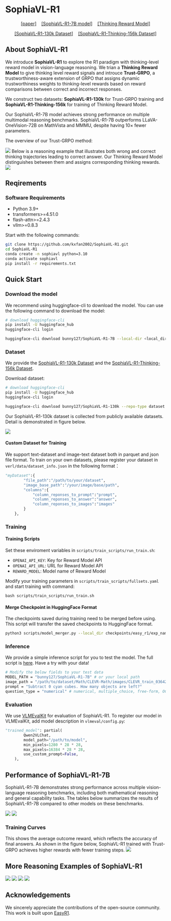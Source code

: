 # SophiaVL-R1


<p align="center">
  <a href="#">[paper]</a> &nbsp;&nbsp;
  <a href="https://huggingface.co/bunny127/SophiaVL-R1-7B">[SophiaVL-R1-7B model]</a> &nbsp;&nbsp;
  <a href="https://huggingface.co/bunny127/SophiaVL-R1-Thinking-Reward-Model-3B">[Thinking Reward Model]</a>
</p>

<p align="center">
<a href="https://huggingface.co/datasets/bunny127/SophiaVL-R1-130k">[SophiaVL-R1-130k Dataset]</a> &nbsp;&nbsp;
<a href="https://huggingface.co/datasets/bunny127/SophiaVL-R1-Thinking-156k">[SophiaVL-R1-Thinking-156k Dataset]</a>
</p>


## About SophiaVL-R1

We introduce **SophiaVL-R1** to explore the R1 paradigm with thinking-level reward model in vision-language reasoning. We trian a **Thinking Reward Model** to give thinking level reward signals and introuce **Trust-GRPO**, a trustworthiness-aware extension of GRPO that assigns dynamic trustworthiness weights to thinking-level rewards based on reward comparisons between correct and incorrect responses.

We construct two datasets: **SophiaVL-R1-130k** for Trust-GRPO training and **SophiaVL-R1-Thinking-156k** for training of Thinking Reward Model.

Our SophiaVL-R1-7B model achieves strong performance on multiple multimodal reasoning benchmarks. SophiaVL-R1-7B outperforms LLaVA-OneVision-72B on MathVista and MMMU, despite having 10× fewer parameters.

The overview of our Trust-GRPO method:

![](images/overview.png)
Below is a reasoning example that illustrates both wrong and correct thinking trajectories leading to correct answer. Our Thinking Reward Model distinguishes between them and assigns corresponding thinking rewards.
![](images/demo.png)

## Reqirements
### Software Requirements
- Python 3.9+
- transformers>=4.51.0
- flash-attn>=2.4.3
- vllm>=0.8.3

Start with the following commands:
```bash
git clone https://github.com/kxfan2002/SophiaVL-R1.git
cd SophiaVL-R1  
conda create -n sophiavl python=3.10
conda activate sophiavl
pip install -r requirements.txt
```

## Quick Start

### Download the model
We recommend using huggingface-cli to download the model. You can use the following command to download the model:
```bash
# download huggingface-cli
pip install -U huggingface_hub
huggingface-cli login

huggingface-cli download bunny127/SophiaVL-R1-7B --local-dir <local_dir>
```

### Dataset
We provide the [SophiaVL-R1-130k Dataset](https://huggingface.co/datasets/bunny127/SophiaVL-R1-130k) and the [SophiaVL-R1-Thinking-156k Dataset](https://huggingface.co/datasets/bunny127/SophiaVL-R1-Thinking-156k).

Download dataset:
```bash
# download huggingface-cli
pip install -U huggingface_hub
huggingface-cli login

huggingface-cli download bunny127/SophiaVL-R1-130k --repo-type dataset --local-dir <local_dir>
```

Our SophiaVL-R1-130k dataset is collected from publicly available datasets. Detail is demonstrated in figure below.

![](images/dataset.png)

#### Custom Dataset for Training
We support text-dataset and image-text dataset both in parquet and json file format. To train on your own datasets, please register your dataset in `verl/data/dataset_info.json` in the following format：
```python
"myDataset":{
        "file_path":"/path/to/your/dataset",
        "image_base_path":"/your/image/base/path",
        "columns":{
            "column_reponses_to_prompt":"prompt",
            "column_reponses_to_answer":"answer",
            "column_reponses_to_images":"images"
        }
    },
```

### Training

#### Training Scripts

Set these enviroment variables in `scripts/train_scripts/run_train.sh`:

- `OPENAI_API_KEY`: Key for Reward Model API
- `OPENAI_API_URL`: URL for Reward Model API
- `REWARD_MODEL`: Model name of Reward Model

Modify your training parameters in `scripts/train_scripts/fullsets.yaml` and start training with command:

```
bash scripts/train_scripts/run_train.sh
``` 

#### Merge Checkpoint in HuggingFace Format
The checkpoints saved during training need to be merged before using. This script will transfer the saved checkpoints to HuggingFace format. 

```bash
python3 scripts/model_merger.py --local_dir checkpoints/easy_r1/exp_name/global_step_1/actor
```

### Inference
We provide a simple inference script for you to test the model. The full script is [here](./scripts/inference_single.py). Have a try with your data!
```bash
# Modify the below fields to your test data
MODEL_PATH = "bunny127/SophiaVL-R1-7B" # or your local path
image_path = "/path/to/dataset/Math/CLEVR-Math/images/CLEVR_train_036427.png" # your local image path
prompt = "Subtract 0 cyan cubes. How many objects are left?"
question_type = "numerical" # numerical, multiple_choice, free-form, OCR
```
### Evaluation

We use [VLMEvalKit](https://github.com/open-compass/VLMEvalKit) for evaluation of SophiaVL-R1. To register our model in VLMEvalKit, add model description in `vlmeval/config.py`:

```python
"trained_model": partial(
        Qwen2VLChat,
        model_path="/path/to/model",
        min_pixels=1280 * 28 * 28,
        max_pixels=16384 * 28 * 28,
        use_custom_prompt=False,
    ),
```

## Performance of SophiaVL-R1-7B
SophiaVL-R1-7B demonstrates strong performance across multiple vision-language reasoning benchmarks, including both mathematical reasoning and general capability tasks. The tables below summarizes the results of SophiaVL-R1-7B compared to other models on these benchmarks.

![](images/table1.png)
![](images/table2.png)

### Training Curves
This shows the average outcome reward, which reflects the accuracy of final answers. As shown in the figure below, SophiaVL-R1 trained with Trust-GRPO achieves higher rewards with fewer training steps.
![](images/curve.png)

## More Reasoning Examples of SophiaVL-R1

![](images/exp1.png)
![](images/exp2.png)
![](images/exp3.png)
![](images/exp4.png)

## Acknowledgements

We sincerely appreciate the contributions of the open-source community. This work is built upon [EasyR1](https://github.com/hiyouga/EasyR1).